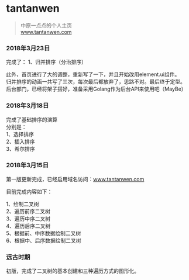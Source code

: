 # tantanwen

> 中原一点点的个人主页  
www.tantanwen.com  

### 2018年3月23日 
完成了：
1、归并排序（分治排序）  

此外，首页进行了大的调整，重新写了一下，并且开始改用element.ui组件。  
归并排序的动画一共写了三次，每次最后都放弃了，思路不对。最后终于定型。  
后台部门，已经将架子搭好，准备采用Golang作为后台API来使用吧（MayBe）  

### 2018年3月18日 
完成了基础排序的演算  
分别是：  
1、选择排序  
2、插入排序  
3、希尔排序  

### 2018年3月15日  
第一版更新完成，已经启用域名访问：www.tantanwen.com  

目前完成内容如下：  

1、绘制二叉树  
2、遍历前序二叉树  
3、遍历中序二叉树  
4、遍历后序二叉树  
5、根据前、中序数据绘制二叉树  
6、根据中、后序数据绘制二叉树  

### 远古时期  
初版，完成了二叉树的基本创建和三种遍历方式的图形化。
